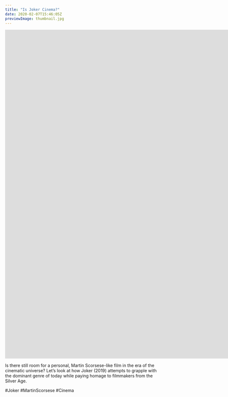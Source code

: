 ```yaml
---
title: "Is Joker Cinema?"
date: 2020-02-07T15:46:05Z
previewImage: thumbnail.jpg
---
```


<iframe width="1920" height="1080" src="https://www.youtube.com/embed/OClNd0J3eiQ" frameborder="0" allow="accelerometer; autoplay; clipboard-write; encrypted-media; gyroscope; picture-in-picture" allowfullscreen></iframe>

Is there still room for a personal, Martin Scorsese-like film in the era of the cinematic universe? Let’s look at how Joker (2019) attempts to grapple with the dominant genre of today while paying homage to filmmakers from the Silver Age.

\#Joker #MartinScorsese #Cinema